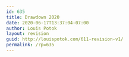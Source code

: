 ```yaml
---
id: 635
title: Drawdown 2020
date: 2020-06-17T13:37:04-07:00
author: Louis Potok
layout: revision
guid: http://louispotok.com/611-revision-v1/
permalink: /?p=635
---
```

